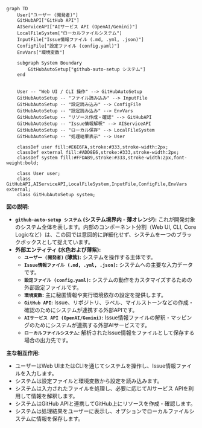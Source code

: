 ```mermaid
graph TD
    User["ユーザー (開発者)"]
    GitHubAPI["GitHub API"]
    AIServiceAPI["AIサービス API (OpenAI/Gemini)"]
    LocalFileSystem["ローカルファイルシステム"]
    InputFile["Issue情報ファイル (.md, .yml, .json)"]
    ConfigFile["設定ファイル (config.yaml)"]
    EnvVars["環境変数"]

    subgraph System Boundary
        GitHubAutoSetup["github-auto-setup システム"] 
    end
    

    User -- "Web UI / CLI 操作" --> GitHubAutoSetup
    GitHubAutoSetup -- "ファイル読み込み" --> InputFile
    GitHubAutoSetup -- "設定読み込み" --> ConfigFile
    GitHubAutoSetup -- "設定読み込み" --> EnvVars
    GitHubAutoSetup -- "リソース作成・確認" --> GitHubAPI
    GitHubAutoSetup -- "Issue情報解釈" --> AIServiceAPI
    GitHubAutoSetup -- "ローカル保存" --> LocalFileSystem
    GitHubAutoSetup -- "処理結果表示" --> User

    classDef user fill:#E6E6FA,stroke:#333,stroke-width:2px;
    classDef external fill:#ADD8E6,stroke:#333,stroke-width:2px;
    classDef system fill:#FFDAB9,stroke:#333,stroke-width:2px,font-weight:bold;

    class User user;
    class GitHubAPI,AIServiceAPI,LocalFileSystem,InputFile,ConfigFile,EnvVars external;
    class GitHubAutoSetup system;
```

**図の説明:**

* **`github-auto-setup システム` (システム境界内 - 薄オレンジ):** これが開発対象のシステム全体を表します。内部のコンポーネント分割（Web UI, CLI, Core Logicなど）は、この図では意図的に詳細化せず、システムを一つのブラックボックスとして捉えています。
* **外部エンティティ (水色および薄紫):**
    * **`ユーザー (開発者)` (薄紫):** システムを操作する主体です。
    * **`Issue情報ファイル (.md, .yml, .json)`:** システムへの主要な入力データです。
    * **`設定ファイル (config.yaml)`:** システムの動作をカスタマイズするための外部設定ファイルです。
    * **`環境変数`:** 主に秘匿情報や実行環境依存の設定を提供します。
    * **`GitHub API`:** Issue、リポジトリ、ラベル、マイルストーンなどの作成・確認のためにシステムが連携する外部APIです。
    * **`AIサービス API (OpenAI/Gemini)`:** Issue情報ファイルの解釈・マッピングのためにシステムが連携する外部AIサービスです。
    * **`ローカルファイルシステム`:** 解析されたIssue情報をファイルとして保存する場合の出力先です。

**主な相互作用:**

* ユーザーはWeb UIまたはCLIを通じてシステムを操作し、Issue情報ファイルを入力します。
* システムは設定ファイルと環境変数から設定を読み込みます。
* システムは入力されたファイルを処理し、必要に応じてAIサービス APIを利用して情報を解釈します。
* システムはGitHub APIと連携してGitHub上にリソースを作成・確認します。
* システムは処理結果をユーザーに表示し、オプションでローカルファイルシステムに情報を保存します。
